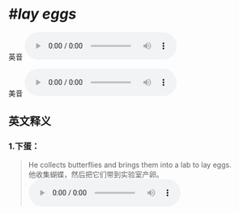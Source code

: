 # ***\#lay eggs*** 
英音
<audio src="./media/lay eggs1.aac" controls="controls"></audio>

美音
<audio src="./media/lay eggs2.aac" controls="controls"></audio>



  

英文释义
---
### 1.**下蛋：**  

 > He collects butterflies and brings them into a lab to lay eggs.  
 > 他收集蝴蝶，然后把它们带到实验室产卵。    
<audio src="./media/lay-5.aac" controls="controls"></audio>


